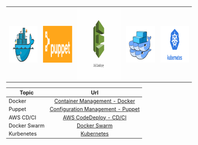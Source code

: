 <table>
    <tr>
        <td><img style="float: right;" src="./docker.png" width="200" height="100"></td>
        <td><img style="float: right;" src="./puppet.png" width="200" height="100"></td>
        <td><img style="float: right;" src="./aws_code_deploy.png" width="300" height="200"></td>
        <td><img style="float: right;" src="./dockerswarm.png" width="200" height="100"></td>
        <td><img style="float: right;" src="./Kubernetes.png" width="200" height="100"></td>
    </tr>
</table>


| Topic        | Url           | 
| ------------- |:-------------:| 
| Docker      | [Container Management - Docker](./container/README.md) | 
| Puppet      | [Configuration Management - Puppet](./puppet/README.md)      | 
| AWS CD/CI | [AWS CodeDeploy - CD/CI](./cdci/NodeJS/README.md)      | 
| Docker Swarm | [Docker Swarm](./swarm/README.md)      | 
| Kurbenetes | [Kubernetes](./kubernetes/README.md)      | 

